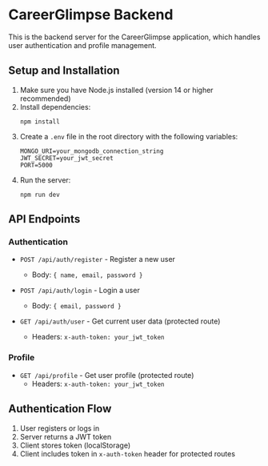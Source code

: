 
# CareerGlimpse Backend

This is the backend server for the CareerGlimpse application, which handles user authentication and profile management.

## Setup and Installation

1. Make sure you have Node.js installed (version 14 or higher recommended)
2. Install dependencies:
   ```
   npm install
   ```
3. Create a `.env` file in the root directory with the following variables:
   ```
   MONGO_URI=your_mongodb_connection_string
   JWT_SECRET=your_jwt_secret
   PORT=5000
   ```
4. Run the server:
   ```
   npm run dev
   ```

## API Endpoints

### Authentication

- `POST /api/auth/register` - Register a new user
  - Body: `{ name, email, password }`
  
- `POST /api/auth/login` - Login a user
  - Body: `{ email, password }`
  
- `GET /api/auth/user` - Get current user data (protected route)
  - Headers: `x-auth-token: your_jwt_token`

### Profile

- `GET /api/profile` - Get user profile (protected route)
  - Headers: `x-auth-token: your_jwt_token`

## Authentication Flow

1. User registers or logs in
2. Server returns a JWT token
3. Client stores token (localStorage)
4. Client includes token in `x-auth-token` header for protected routes
